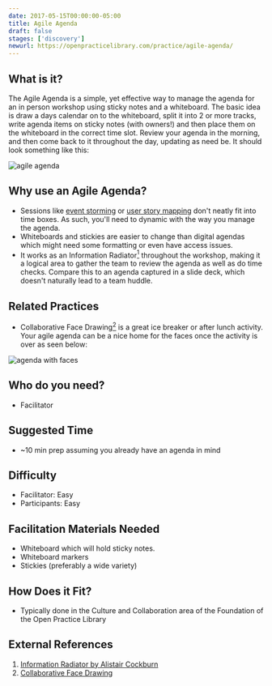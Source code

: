 ```yaml
---
date: 2017-05-15T00:00:00-05:00
title: Agile Agenda
draft: false
stages: ['discovery']
newurl: https://openpracticelibrary.com/practice/agile-agenda/
---
```


## What is it?

The Agile Agenda is a simple, yet effective way to manage the agenda for an in person workshop using sticky notes and a whiteboard. The basic idea is draw a days calendar on to the whiteboard, split it into 2 or more tracks, write agenda items on sticky notes (with owners!) and then place them on the whiteboard in the correct time slot. Review your agenda in the morning, and then come back to it throughout the day, updating as need be. It should look something like this:

![agile agenda](/images/agile_agenda.png)


## Why use an Agile Agenda?

- Sessions like [event storming](/practices/event-storming/) or [user story mapping](/practices/user-story-mapping/) don't neatly fit into time boxes. As such, you'll need to dynamic with the way you manage the agenda.
- Whiteboards and stickies are easier to change than digital agendas which might need some formatting or even have access issues.
- It works as an Information Radiator[<sup>1</sup>](#footnote-1) throughout the workshop, making it a logical area to gather the team to review the agenda as well as do time checks. Compare this to an agenda captured in a slide deck, which doesn't naturally lead to a team huddle.




## Related Practices

- Collaborative Face Drawing[<sup>2</sup>](#footnote-2) is a great ice breaker or after lunch activity. Your agile agenda can be a nice home for the faces once the activity is over as seen below:

![agenda with faces](/images/agenda_with_faces.png)


## Who do you need?

- Facilitator


## Suggested Time

- ~10 min prep assuming you already have an agenda in mind


## Difficulty
- Facilitator: Easy
- Participants: Easy


## Facilitation Materials Needed

- Whiteboard which will hold sticky notes.
- Whiteboard markers
- Stickies (preferably a wide variety)


## How Does it Fit?
 - Typically done in the Culture and Collaboration area of the Foundation of the Open Practice Library

## External References
1. <a name="footnote-1"></a>[Information Radiator by Alistair Cockburn](http://alistair.cockburn.us/Information+radiator)
2. <a name="footnote-2"></a>[Collaborative Face Drawing](http://www.funretrospectives.com/collaborative-face-drawing/)
